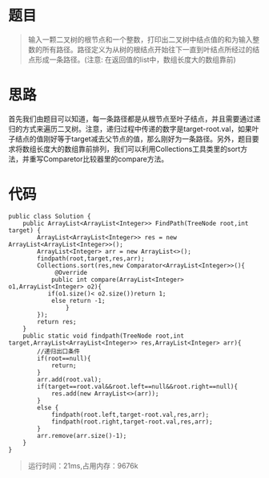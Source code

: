 # 题目
>输入一颗二叉树的根节点和一个整数，打印出二叉树中结点值的和为输入整数的所有路径。路径定义为从树的根结点开始往下一直到叶结点所经过的结点形成一条路径。(注意: 在返回值的list中，数组长度大的数组靠前)
# 思路
首先我们由题目可以知道，每一条路径都是从根节点至叶子结点，并且需要通过递归的方式来遍历二叉树。注意，递归过程中传递的数字是target-root.val，如果叶子结点的值刚好等于target减去父节点的值，那么刚好为一条路径。另外，题目要求将数组长度大的数组靠前排列，我们可以利用Collections工具类里的sort方法，并重写Comparetor比较器里的compare方法。
# 代码
```
public class Solution {
    public ArrayList<ArrayList<Integer>> FindPath(TreeNode root,int target) {
        ArrayList<ArrayList<Integer>> res = new ArrayList<ArrayList<Integer>>();
        ArrayList<Integer> arr = new ArrayList<>();
        findpath(root,target,res,arr);
        Collections.sort(res,new Comparator<ArrayList<Integer>>(){
             @Override
            public int compare(ArrayList<Integer> o1,ArrayList<Integer> o2){
           if(o1.size()< o2.size())return 1;
            else return -1;
                }
        });
        return res;
    }
    public static void findpath(TreeNode root,int target,ArrayList<ArrayList<Integer>> res,ArrayList<Integer> arr){
        //递归出口条件
        if(root==null){
            return;
        }
        arr.add(root.val);
        if(target==root.val&&root.left==null&&root.right==null){
            res.add(new ArrayList<>(arr));
        }
        else {
            findpath(root.left,target-root.val,res,arr);
            findpath(root.right,target-root.val,res,arr);
        }
        arr.remove(arr.size()-1);
    }
}
```
>运行时间：21ms,占用内存：9676k
